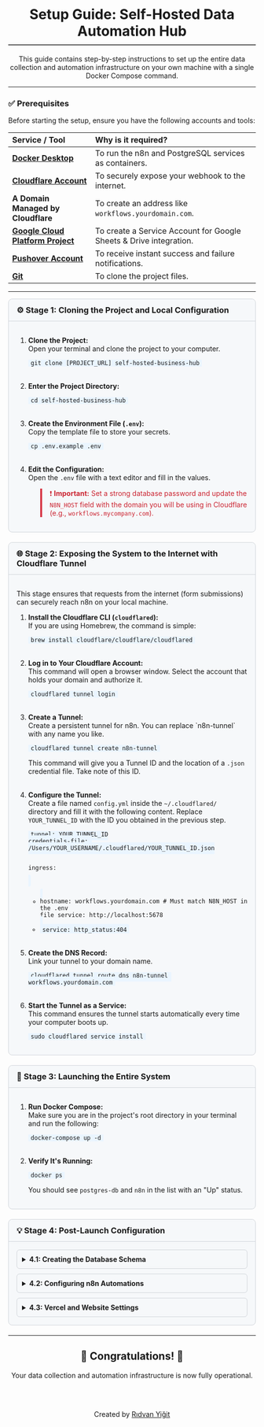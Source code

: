 <div align="center">
  <h1 style="border-bottom: 2px solid #555; padding-bottom: 10px;">Setup Guide: Self-Hosted Data Automation Hub</h1>
  <p>This guide contains step-by-step instructions to set up the entire data collection and automation infrastructure on your own machine with a single Docker Compose command.</p>
</div>

---

### **✅ Prerequisites**

Before starting the setup, ensure you have the following accounts and tools:

| Service / Tool | Why is it required? |
| :--- | :--- |
| **[Docker Desktop](https://www.docker.com/products/docker-desktop/)** | To run the n8n and PostgreSQL services as containers. |
| **[Cloudflare Account](https://cloudflare.com/)** | To securely expose your webhook to the internet. |
| **A Domain Managed by Cloudflare** | To create an address like `workflows.yourdomain.com`. |
| **[Google Cloud Platform Project](https://console.cloud.google.com/)** | To create a Service Account for Google Sheets & Drive integration. |
| **[Pushover Account](https://pushover.net/)** | To receive instant success and failure notifications. |
| **[Git](https://git-scm.com/downloads)** | To clone the project files. |

---

<div style="background-color: #f6f8fa; border: 1px solid #d1d5da; border-radius: 8px; margin-bottom: 20px;">
  <h3 style="margin: 0; padding: 12px 16px; background-color: #f6f8fa; border-top-left-radius: 8px; border-top-right-radius: 8px; border-bottom: 1px solid #d1d5da;">
    ⚙️ Stage 1: Cloning the Project and Local Configuration
  </h3>
  <div style="padding: 16px;">
    <ol>
      <li>
        <strong>Clone the Project:</strong><br>
        Open your terminal and clone the project to your computer.
        <pre><code style="background-color: #eaf5ff; padding: 5px; border-radius: 4px;">git clone [PROJECT_URL] self-hosted-business-hub</code></pre>
      </li>
      <br>
      <li>
        <strong>Enter the Project Directory:</strong>
        <pre><code style="background-color: #eaf5ff; padding: 5px; border-radius: 4px;">cd self-hosted-business-hub</code></pre>
      </li>
      <br>
      <li>
        <strong>Create the Environment File (<code>.env</code>):</strong><br>
        Copy the template file to store your secrets.
        <pre><code style="background-color: #eaf5ff; padding: 5px; border-radius: 4px;">cp .env.example .env</code></pre>
      </li>
      <br>
      <li>
        <strong>Edit the Configuration:</strong><br>
        Open the <code>.env</code> file with a text editor and fill in the values.
        <blockquote style="border-left: 4px solid #d73a49; padding-left: 1rem; color: #cb2431;">
          <p>❗ <strong>Important:</strong> Set a strong database password and update the <code>N8N_HOST</code> field with the domain you will be using in Cloudflare (e.g., <code>workflows.mycompany.com</code>).</p>
        </blockquote>
      </li>
    </ol>
  </div>
</div>

<div style="background-color: #f6f8fa; border: 1px solid #d1d5da; border-radius: 8px; margin-bottom: 20px;">
  <h3 style="margin: 0; padding: 12px 16px; background-color: #f6f8fa; border-top-left-radius: 8px; border-top-right-radius: 8px; border-bottom: 1px solid #d1d5da;">
    🌐 Stage 2: Exposing the System to the Internet with Cloudflare Tunnel
  </h3>
  <div style="padding: 16px;">
    <p>This stage ensures that requests from the internet (form submissions) can securely reach n8n on your local machine.</p>
    <ol>
      <li>
        <strong>Install the Cloudflare CLI (<code>cloudflared</code>):</strong><br>
        If you are using Homebrew, the command is simple:
        <pre><code style="background-color: #eaf5ff; padding: 5px; border-radius: 4px;">brew install cloudflare/cloudflare/cloudflared</code></pre>
      </li>
      <br>
      <li>
        <strong>Log in to Your Cloudflare Account:</strong><br>
        This command will open a browser window. Select the account that holds your domain and authorize it.
        <pre><code style="background-color: #eaf5ff; padding: 5px; border-radius: 4px;">cloudflared tunnel login</code></pre>
      </li>
      <br>
      <li>
        <strong>Create a Tunnel:</strong><br>
        Create a persistent tunnel for n8n. You can replace `n8n-tunnel` with any name you like.
        <pre><code style="background-color: #eaf5ff; padding: 5px; border-radius: 4px;">cloudflared tunnel create n8n-tunnel</code></pre>
        <p>This command will give you a Tunnel ID and the location of a <code>.json</code> credential file. Take note of this ID.</p>
      </li>
      <br>
      <li>
        <strong>Configure the Tunnel:</strong><br>
        Create a file named <code>config.yml</code> inside the <code>~/.cloudflared/</code> directory and fill it with the following content. Replace <code>YOUR_TUNNEL_ID</code> with the ID you obtained in the previous step.
        <pre><code style="background-color: #eaf5ff; padding: 5px; border-radius: 4px;">tunnel: YOUR_TUNNEL_ID
credentials-file: /Users/YOUR_USERNAME/.cloudflared/YOUR_TUNNEL_ID.json

ingress:
  - hostname: workflows.yourdomain.com # Must match N8N_HOST in the .env file
    service: http://localhost:5678
  - service: http_status:404</code></pre>
      </li>
      <br>
      <li>
        <strong>Create the DNS Record:</strong><br>
        Link your tunnel to your domain name.
        <pre><code style="background-color: #eaf5ff; padding: 5px; border-radius: 4px;">cloudflared tunnel route dns n8n-tunnel workflows.yourdomain.com</code></pre>
      </li>
      <br>
      <li>
        <strong>Start the Tunnel as a Service:</strong><br>
        This command ensures the tunnel starts automatically every time your computer boots up.
        <pre><code style="background-color: #eaf5ff; padding: 5px; border-radius: 4px;">sudo cloudflared service install</code></pre>
      </li>
    </ol>
  </div>
</div>

<div style="background-color: #f6f8fa; border: 1px solid #d1d5da; border-radius: 8px; margin-bottom: 20px;">
  <h3 style="margin: 0; padding: 12px 16px; background-color: #f6f8fa; border-top-left-radius: 8px; border-top-right-radius: 8px; border-bottom: 1px solid #d1d5da;">
    🚀 Stage 3: Launching the Entire System
  </h3>
  <div style="padding: 16px;">
    <ol>
      <li>
        <strong>Run Docker Compose:</strong><br>
        Make sure you are in the project's root directory in your terminal and run the following:
        <pre><code style="background-color: #eaf5ff; padding: 5px; border-radius: 4px;">docker-compose up -d</code></pre>
      </li>
      <br>
      <li>
        <strong>Verify It's Running:</strong><br>
        <pre><code style="background-color: #eaf5ff; padding: 5px; border-radius: 4px;">docker ps</code></pre>
        <p>You should see <code>postgres-db</code> and <code>n8n</code> in the list with an "Up" status.</p>
      </li>
    </ol>
  </div>
</div>

<div style="background-color: #f6f8fa; border: 1px solid #d1d5da; border-radius: 8px; margin-bottom: 20px;">
  <h3 style="margin: 0; padding: 12px 16px; background-color: #f6f8fa; border-top-left-radius: 8px; border-top-right-radius: 8px; border-bottom: 1px solid #d1d5da;">
    💡 Stage 4: Post-Launch Configuration
  </h3>
  <div style="padding: 16px;">

<details style="margin-bottom: 10px; border: 1px solid #d1d5da; border-radius: 6px;">
  <summary style="padding: 10px; font-weight: bold; cursor: pointer;">4.1: Creating the Database Schema</summary>
  <div style="padding: 15px; border-top: 1px solid #d1d5da;">
    <ol>
      <li>Connect to the PostgreSQL database (with a tool like PgAdmin, DBeaver, or TablePlus). Connection details:
        <ul>
          <li><strong>Host:</strong> <code>localhost</code></li>
          <li><strong>Port:</strong> <code>5432</code></li>
          <li><strong>Database:</strong> <code>postgres</code></li>
          <li><strong>User:</strong> <code>postgres</code></li>
          <li><strong>Password:</strong> The <code>POSTGRES_PASSWORD</code> from your <code>.env</code> file.</li>
        </ul>
      </li>
      <li>Open a "Query Tool".</li>
      <li>Copy the entire content of the <code>sql-schema/schema.sql</code> file, paste it into the Query Tool, and run it to create your tables.</li>
    </ol>
  </div>
</details>

<details style="margin-bottom: 10px; border: 1px solid #d1d5da; border-radius: 6px;">
  <summary style="padding: 10px; font-weight: bold; cursor: pointer;">4.2: Configuring n8n Automations</summary>
  <div style="padding: 15px; border-top: 1px solid #d1d5da;">
    <ol>
      <li>In your browser, go to <code>http://localhost:5678</code> and create your n8n admin user.</li>
      <li>On the main screen, go to <strong><code>Workflows -> Import -> Import from file...</code></strong>.</li>
      <li>Import the <code>.json</code> files from the <code>n8n-workflows</code> directory one by one.</li>
      <li>
        <strong>Critical Step: Creating Credentials</strong><br>
        Go to <strong>Credentials</strong> from the left menu and create the following credentials:
        <ul>
          <li><strong>PostgreSQL:</strong> Create new credentials with your database information (<code>host: postgres</code>, <code>password:</code> from the <code>.env</code> file).</li>
          <li><strong>Google:</strong> Create a "Google API" credential using your own Google Cloud Service Account JSON key.</li>
          <li><strong>Pushover:</strong> Create a new Pushover credential with your Pushover User Key and API Token.</li>
        </ul>
      </li>
      <li><strong>Update the Workflows:</strong> Open the workflow you imported. Click on the PostgreSQL, Google Sheets/Drive, and Pushover nodes and select the correct credentials you just created from the "Credential" section.</li>
      <li>Update the <strong>Spreadsheet ID</strong> and <strong>Folder ID</strong> fields in the Google Sheets/Drive nodes with your own IDs.</li>
      <li>Activate each workflow using the <strong>"Active"</strong> toggle in the top-right corner.</li>
    </ol>
  </div>
</details>

<details style="border: 1px solid #d1d5da; border-radius: 6px;">
  <summary style="padding: 10px; font-weight: bold; cursor: pointer;">4.3: Vercel and Website Settings</summary>
  <div style="padding: 15px; border-top: 1px solid #d1d5da;">
    <ol>
      <li>
        <strong>Get the Webhook URL:</strong><br>
        In your n8n workflow, click on the Webhook node. Copy the address shown as the "Production URL", which will look like <code>https://workflows.yourdomain.com/...</code>.
      </li>
      <li>
        <strong>Update Your Website's Form:</strong><br>
        In the code for the form on your website deployed on Vercel, set the form's <code>action</code> URL to this webhook address you copied.
      </li>
      <li>
        <strong>CORS Settings (If Needed):</strong><br>
        If you encounter a CORS error in the browser when sending a request from your Vercel site to n8n, you may need to set the necessary <code>Access-Control-Allow-Origin</code> headers by adding a <code>vercel.json</code> file to your Vercel project or in your server-side code (like a Next.js API route).
      </li>
    </ol>
  </div>
</details>
  </div>
</div>

---

<div align="center">
  <h2>🎉 Congratulations! 🎉</h2>
  <p>Your data collection and automation infrastructure is now fully operational.</p>
</div>

<br>
<br>

<div align="center">
  <p>Created by <a href="https://www.ridvanyigit.com" target="_blank">Rıdvan Yiğit</a></p>
</div>